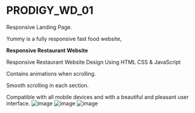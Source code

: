 # PRODIGY_WD_01
Responsive Landing Page.

Yummy is a fully responsive fast food website,

**Responsive Restaurant Website**


Responsive Restaurant Website Design Using HTML CSS & JavaScript


Contains animations when scrolling.


Smooth scrolling in each section.


Compatible with all mobile devices and with a beautiful and pleasant user interface.
![image](https://github.com/srijasuyambu7168/PRODIGY_WD_01/assets/172833137/c4293b9a-ec36-44d0-9388-892d632fa6de)
![image](https://github.com/srijasuyambu7168/PRODIGY_WD_01/assets/172833137/e087d30b-fa0f-4589-ad0c-28984d4d410f)
![image](https://github.com/srijasuyambu7168/PRODIGY_WD_01/assets/172833137/481c91f0-8aa1-4950-b541-055d77d8f90b)
